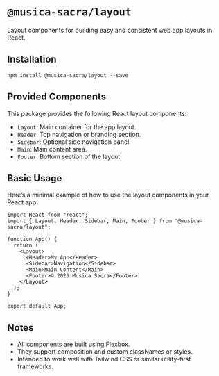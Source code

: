 # `@musica-sacra/layout`

Layout components for building easy and consistent web app layouts in React.

## Installation

```
npm install @musica-sacra/layout --save
```

## Provided Components

This package provides the following React layout components:

- `Layout`: Main container for the app layout.
- `Header`: Top navigation or branding section.
- `Sidebar`: Optional side navigation panel.
- `Main`: Main content area.
- `Footer`: Bottom section of the layout.

## Basic Usage

Here’s a minimal example of how to use the layout components in your React app:

```tsx
import React from "react";
import { Layout, Header, Sidebar, Main, Footer } from "@musica-sacra/layout";

function App() {
  return (
    <Layout>
      <Header>My App</Header>
      <Sidebar>Navigation</Sidebar>
      <Main>Main Content</Main>
      <Footer>© 2025 Musica Sacra</Footer>
    </Layout>
  );
}

export default App;
```

## Notes

- All components are built using Flexbox.
- They support composition and custom classNames or styles.
- Intended to work well with Tailwind CSS or similar utility-first frameworks.
